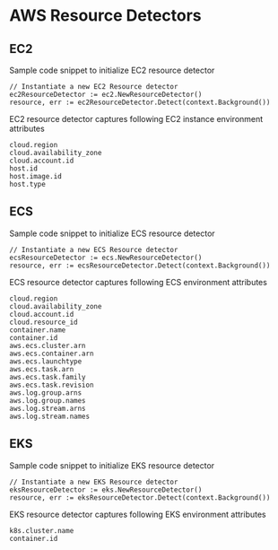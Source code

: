 # AWS Resource Detectors

## EC2
Sample code snippet to initialize EC2 resource detector
```
// Instantiate a new EC2 Resource detector
ec2ResourceDetector := ec2.NewResourceDetector()
resource, err := ec2ResourceDetector.Detect(context.Background())
```

EC2 resource detector captures following EC2 instance environment attributes
```
cloud.region
cloud.availability_zone
cloud.account.id
host.id
host.image.id
host.type
```

## ECS
Sample code snippet to initialize ECS resource detector
```
// Instantiate a new ECS Resource detector
ecsResourceDetector := ecs.NewResourceDetector()
resource, err := ecsResourceDetector.Detect(context.Background())
```

ECS resource detector captures following ECS environment attributes
```
cloud.region
cloud.availability_zone
cloud.account.id
cloud.resource_id
container.name
container.id
aws.ecs.cluster.arn
aws.ecs.container.arn
aws.ecs.launchtype
aws.ecs.task.arn
aws.ecs.task.family
aws.ecs.task.revision
aws.log.group.arns
aws.log.group.names
aws.log.stream.arns
aws.log.stream.names
```

## EKS
Sample code snippet to initialize EKS resource detector
```
// Instantiate a new EKS Resource detector
eksResourceDetector := eks.NewResourceDetector()
resource, err := eksResourceDetector.Detect(context.Background())
```

EKS resource detector captures following EKS environment attributes
```
k8s.cluster.name
container.id
```
